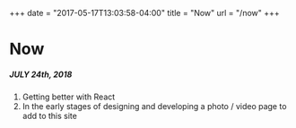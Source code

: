 +++
date = "2017-05-17T13:03:58-04:00"
title = "Now"
url = "/now"
+++

# Now

##### JULY 24th, 2018
 
1. Getting better with React
2. In the early stages of designing and developing a photo / video page to add to this site
